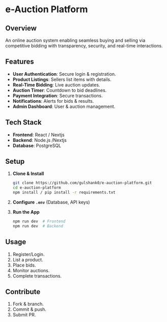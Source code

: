 # e-Auction Platform

## Overview

An online auction system enabling seamless buying and selling via competitive bidding with transparency, security, and real-time interactions.

## Features

- **User Authentication**: Secure login & registration.
- **Product Listings**: Sellers list items with details.
- **Real-Time Bidding**: Live auction updates.
- **Auction Timer**: Countdown to bid deadlines.
- **Payment Integration**: Secure transactions.
- **Notifications**: Alerts for bids & results.
- **Admin Dashboard**: User & auction management.

## Tech Stack

- **Frontend**: React / Nextjs
- **Backend**: Node.js /Nextjs
- **Database**: PostgreSQL

## Setup

1. **Clone & Install**

   ```sh
   git clone https://github.com/gulshank0/e-auction-platform.git
   cd e-auction-platform
   npm install / pip install -r requirements.txt
   ```

2. **Configure `.env`** (Database, API keys)
3. **Run the App**

   ```sh
   npm run dev  # Frontend
   npm run dev  # Backend
   ```

## Usage

1. Register/Login.
2. List a product.
3. Place bids.
4. Monitor auctions.
5. Complete transactions.

## Contribute

1. Fork & branch.
2. Commit & push.
3. Submit PR.
